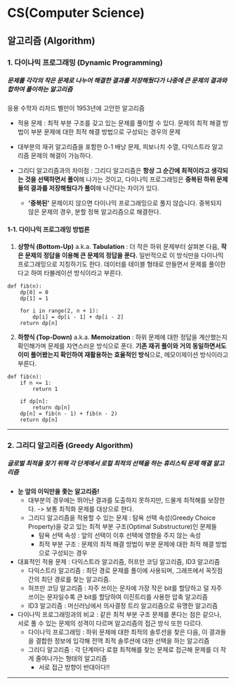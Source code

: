 CS(Computer Science)
=====================
알고리즘 (Algorithm)
------------------

### 1. 다이나믹 프로그래밍 (Dynamic Programming)
##### 문제를 각각의 작은 문제로 나누어 해결한 결과를 저장해뒀다가 나중에 큰 문제의 결과와 합하여 풀이하는 알고리즘
응용 수학자 리차드 벨만이 1953년에 고안한 알고리즘
* 적용 문제 : 최적 부분 구조를 갖고 있는 문제를 풀이할 수 있다. 문제의 최적 해결 방법이 부분 문제에 대한 최적 해결 방법으로 구성되는 경우의 문제
* 대부분의 재귀 알고리즘을 포함한 0-1 배낭 문제, 피보나치 수열, 다익스트라 알고리즘 문제의 해결이 가능하다.
* 그리디 알고리즘과의 차이점 : 그리디 알고리즘은 **항상 그 순간에 최적이라고 생각되는 것을 선택하면서 풀이**해 나가는 것이고, 다이나믹 프로그래밍은 **중복된 하위 문제들의 결과를 저장해뒀다가 풀이**해 나간다는 차이가 있다.

	* **'중복된'** 문제이지 않으면 다이나믹 프로그래밍으로 풀지 않습니다. 중복되지 않은 문제의 경우, 분할 정복 알고리즘으로 해결한다.

#### 1-1. 다이나믹 프로그래밍 방법론
1. **상향식 (Bottom-Up)** a.k.a. **Tabulation** : 더 작은 하위 문제부터 살펴본 다음, **작은 문제의 정답을 이용해 큰 문제의 정답을 푼다.** 일반적으로 이 방식만을 다이나믹 프로그래밍으로 지칭하기도 한다. 데이터를 테이블 형태로 만들면서 문제를 풀이한다고 하여 타뷸레이션 방식이라고 부른다.
```
def fib(n):
	dp[0] = 0
    dp[1] = 1
    
    for i in range(2, n + 1):
    	dp[i] = dp[i - 1] + dp[i - 2]
    return dp[n]
```
2. **하향식 (Top-Down)** a.k.a. **Memoization** : 하위 문제에 대한 정답을 계산했는지 확인해가며 문제를 자연스러운 방식으로 푼다. **기존 재귀 풀이와 거의 동일하면서도 이미 풀어봤는지 확인하여 재활용하는 효율적인 방식**으로, 메모이제이션 방식이라고 부른다.
```
def fib(n):
	if n <= 1:
    	return 1
        
    if dp[n]:
    	return dp[n]
    dp[n] = fib(n - 1) + fib(n - 2)
    return dp[n]
```

<hr/>

### 2. 그리디 알고리즘 (Greedy Algorithm)
##### 글로벌 최적을 찾기 위해 각 단계에서 로컬 최적의 선택을 하는 휴리스틱 문제 해결 알고리즘

* **눈 앞의 이익만을 좇는 알고리즘!**
    * 대부분의 경우에는 뛰어난 결과를 도출하지 못하지만, 드물게 최적해를 보장한다. -> 보통 최적화 문제를 대상으로 한다.
    * 그리디 알고리즘을 적용할 수 있는 문제 : 탐욕 선택 속성(Greedy Choice Property)을 갖고 있는 최적 부분 구조(Optimal Substructure)인 문제들
        * 탐욕 선택 속성 : 앞의 선택이 이후 선택에 영향을 주지 않는 속성
        * 최적 부분 구조 : 문제의 최적 해결 방법이 부분 문제에 대한 최적 해결 방법으로 구성되는 경우
* 대표적인 적용 문제 : 다익스트라 알고리즘, 허프만 코딩 알고리즘, ID3 알고리즘
    * 다익스트라 알고리즘 : 최단 경로 문제를 풀이에 사용되며, 그래프에서 꼭짓점 간의 최단 경로를 찾는 알고리즘.
    * 허프만 코딩 알고리즘 : 자주 쓰이는 문자에 가장 작은 bit를 할당하고 덜 자주 쓰이는 문자일수록 큰 bit를 할당하여 이진트리를 사용한 압축 알고리즘
    * ID3 알고리즘 : 머신러닝에서 의사결정 트리 알고리즘으로 유명한 알고리즘
* 다이나믹 프로그래밍과의 비교 : 같은 최적 부분 구조 문제를 푼다는 점은 같으나, 서로 풀 수 있는 문제의 성격이 다르며 알고리즘의 접근 방식 또한 다르다.
    * 다이나믹 프로그래밍 : 하위 문제에 대한 최적의 솔루션을 찾은 다음, 이 결과들을 결합한 정보에 입각해 전역 최적 솔루션에 대한 선택을 하는 알고리즘
    * 그리디 알고리즘 : 각 단계마다 로컬 최적해를 찾는 문제로 접근해 문제를 더 작게 줄여나가는 형태의 알고리즘
        * 서로 접근 방향이 반대이다!!

<hr/>

